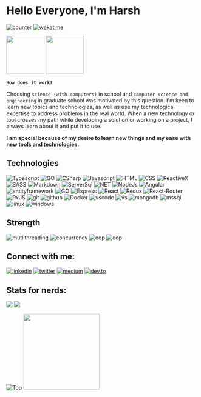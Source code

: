 # Hello Everyone, I'm Harsh

![counter](https://eni7t03ynlw6vfk.m.pipedream.net) [![wakatime](https://wakatime.com/badge/user/a68bed5e-51f3-4ed9-88c7-4977dee400cc.svg)](https://wakatime.com/@a68bed5e-51f3-4ed9-88c7-4977dee400cc)

<img height="100" src="https://media.tenor.com/xzjlrhYq_lQAAAAi/cat-nyan-cat.gif" /> <img height="100" src="https://media.tenor.com/pvtgH84akfAAAAAi/shiba-inu-doggo.gif">

**`How does it work?`**

Choosing `science (with computers)` in school and `computer science and engineering` in graduate school was motivated by this question. I'm keen to learn new topics and technologies, as well as use my technological expertise to address problems in the real world. When a new technology or tool crosses my path while developing a solution or working on a project, I always learn about it and put it to use.

**I am special because of my desire to learn new things and my ease with new tools and technologies.**

## Technologies

![Typescript](https://img.shields.io/badge/TypeScript-007ACC?style=for-the-badge&logo=typescript&logoColor=white) ![GO](https://img.shields.io/badge/Go-00ADD8?style=for-the-badge&logo=go&logoColor=white) ![CSharp](https://img.shields.io/badge/C%23-777BB4?style=for-the-badge&logo=c-sharp&logoColor=white) ![Javascript](https://img.shields.io/badge/JavaScript-F7DF1E?style=for-the-badge&logo=JavaScript&logoColor=white) ![HTML](https://img.shields.io/badge/HTML5-E34F26?style=for-the-badge&logo=html5&logoColor=white) ![CSS](https://img.shields.io/badge/CSS3-1572B6?style=for-the-badge&logo=css3&logoColor=white) ![ReactiveX](https://img.shields.io/badge/ReactiveX-B7178C?style=for-the-badge&logo=ReactiveX&logoColor=white) ![SASS](https://img.shields.io/badge/Sass-CC6699?style=for-the-badge&logo=sass&logoColor=white) ![Markdown](https://img.shields.io/badge/Markdown-000000?style=for-the-badge&logo=markdown&logoColor=white) ![ServerSql](https://img.shields.io/badge/SQL-00000F?style=for-the-badge&logo=mysql&logoColor=white)
![NET](https://img.shields.io/badge/.NET-5C2D91?style=for-the-badge&logo=.net&logoColor=white) ![NodeJs](https://img.shields.io/badge/Node.js-43853D?style=for-the-badge&logo=node.js&logoColor=white) ![Angular](https://img.shields.io/badge/Angular-DD0031?style=for-the-badge&logo=angular&logoColor=white) ![entityframework](https://img.shields.io/badge/Entity%20Framework-316192?style=for-the-badge&logo=entity-framework&logoColor=white) ![GO](https://img.shields.io/badge/Go%20Gin-00ADD8?style=for-the-badge&logo=go&logoColor=white)
![Express](https://img.shields.io/badge/Express.js-404D59?style=for-the-badge) ![React](https://img.shields.io/badge/React-20232A?style=for-the-badge&logo=react&logoColor=61DAFB) ![Redux](https://img.shields.io/badge/Redux-593D88?style=for-the-badge&logo=redux&logoColor=white) ![React-Router](https://img.shields.io/badge/React_Router-CA4245?style=for-the-badge&logo=react-router&logoColor=white) ![RxJS](https://img.shields.io/badge/Rx_Js-75268A?style=for-the-badge&logo=ReactiveX&logoColor=white)
![git](https://img.shields.io/badge/Git-ff0000?style=for-the-badge&logo=github&logoColor=white) ![github](https://img.shields.io/badge/GitHub-100000?style=for-the-badge&logo=git&logoColor=white) ![Docker](https://img.shields.io/badge/docker-%230db7ed.svg?style=for-the-badge&logo=docker&logoColor=white) ![vscode](https://img.shields.io/badge/VS_Code-2E7EB0?style=for-the-badge&logo=Visual-Studio-Code&logoColor=white) ![vs](https://img.shields.io/badge/Visual_Studio-5C2D91?style=for-the-badge&logo=Visual-Studio&logoColor=white) ![mongodb](https://img.shields.io/badge/MongoDB-4EA94B?style=for-the-badge&logo=mongodb&logoColor=white) ![mssql](https://img.shields.io/badge/Mircosoft_Server_SQL-CC2927?style=for-the-badge&logo=Microsoft-SQL-Server&logoColor=white)
![linux](https://img.shields.io/badge/Linux-FCC624?style=for-the-badge&logo=linux&logoColor=black) ![windows](https://img.shields.io/badge/Windows-0078D6?style=for-the-badge&logo=windows&logoColor=white)

## Strength

![mutlithreading](https://img.shields.io/badge/Multi_Threading-000000?style=for-the-badge&logoColor=white) ![concurrency](https://img.shields.io/badge/Concurrency-000000?style=for-the-badge&logoColor=white) ![oop](https://img.shields.io/badge/OOP-000000?style=for-the-badge&logoColor=white) ![oop](https://img.shields.io/badge/RESTfull-000000?style=for-the-badge&logoColor=white)

## Connect with me:

[![linkedin](https://img.shields.io/badge/LinkedIn-HArshrastogiexe-0077B5?style=for-the-badge&logo=linkedin&logoColor=white)](https://www.linkedin.com/in/harshrastogiexe/) [![twitter](https://img.shields.io/badge/twitter-HArshrastogiexe-1D9BF0?style=for-the-badge&logo=twitter&logoColor=white)](https://twitter.com/harshrastogiexe) [![medium](https://img.shields.io/badge/medium-Harshrastogiexe-2E3030?style=for-the-badge&logo=medium&logoColor=white)](https://medium.com/@harshrastogi.exe)
[![dev.to](https://img.shields.io/badge/dev.to-Harshrastogiexe-000000?style=for-the-badge&logo=dev.to&logoColor=white)](https://dev.to/theharshrastogi)

## Stats for nerds:

<p>
  <img src="https://github-readme-stats.vercel.app/api/top-langs/?username=harshrastogiexe&theme=transparent&layout=compact&langs_count=16" />
  <img src="https://github-readme-stats.vercel.app/api/wakatime?username=theharshrastogi&theme=transparent&layout=compact">
</p>

<!-- [![Top Langs](https://github-readme-stats.vercel.app/api/top-langs/?username=harshrastogiexe&theme=transparent&layout=compact&langs_count=16)](https://github.com/harshrastogiexe/)
[![willianrod's wakatime stats](https://github-readme-stats.vercel.app/api/wakatime?username=theharshrastogi&theme=transparent&layout=compact)](https://github.com/harshrastogiexe) -->

![Top](https://github-readme-stats.vercel.app/api?username=harshrastogiexe&theme=transparent&show_icons=true&text_color=D93A7C) <img height="200" src="https://camo.githubusercontent.com/8847cc086ad4e08b4d52c0588b0e641fc8364c2fde6a09cdf8144ae75a537e0f/68747470733a2f2f6769646967692e636f6d2f63646e2f6c6f76652e676966">
